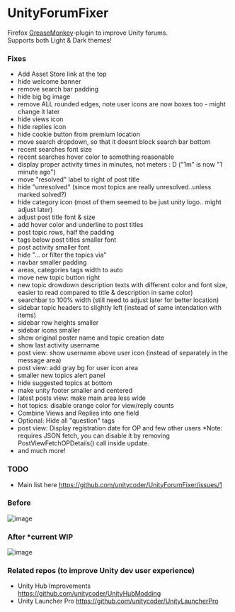 # UnityForumFixer
Firefox [GreaseMonkey](https://addons.mozilla.org/en-US/firefox/addon/greasemonkey/)-plugin to improve Unity forums.<br>
Supports both Light & Dark themes!

### Fixes
- Add Asset Store link at the top
- hide welcome banner
- remove search bar padding
- hide big bg image
- remove ALL rounded edges, note user icons are now boxes too - might change it later
- hide views icon
- hide replies icon
- hide cookie button from premium location
- move search dropdown, so that it doesnt block search bar bottom
- recent searches font size
- recent searches hover color to something reasonable
- display proper activity times in minutes, not meters : D ("1m" is now "1 minute ago")
- move "resolved" label to right of post title
- hide "unresolved" (since most topics are really unresolved..unless marked solved?)
- hide category icon (most of them seemed to be just unity logo.. might adjust later)
- adjust post title font & size
- add hover color and underline to post titles
- post topic rows, half the padding
- tags below post titles smaller font
- post activity smaller font
- hide "... or filter the topics via"
- navbar smaller padding
- areas, categories tags width to auto
- move new topic button right
- new topic drowdown description texts with different color and font size, easier to read compared to title & description in same color)
- searchbar to 100% width (still need to adjust later for better location)
- sidebar topic headers to slightly left (instead of same intendation with items)
- sidebar row heights smaller
- sidebar icons smaller
- show original poster name and topic creation date
- show last activity username
- post view: show username above user icon (instead of separately in the message area)
- post view: add gray bg for user icon area
- smaller new topics alert panel
- hide suggested topics at bottom
- make unity footer smaller and centered
- latest posts view: make main area less wide
- hot topics: disable orange color for view/reply counts
- Combine Views and Replies into one field
- Optional: Hide all "question" tags
- post view: Display registration date for OP and few other users *Note: requires JSON fetch, you can disable it by removing  PostViewFetchOPDetails() call inside update.
- and much more!

### TODO
- Main list here https://github.com/unitycoder/UnityForumFixer/issues/1

### Before
![image](https://github.com/user-attachments/assets/a2f0c084-303c-43cf-b876-0440c32e802d)

### After *current WIP
![image](https://github.com/user-attachments/assets/054e24b1-7245-4177-b9a0-f90326802606)


### Related repos (to improve Unity dev user experience)
- Unity Hub Improvements https://github.com/unitycoder/UnityHubModding
- Unity Launcher Pro https://github.com/unitycoder/UnityLauncherPro
